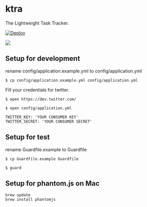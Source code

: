# ktra
The Lightweight Task Tracker.

[![Deploy](https://www.herokucdn.com/deploy/button.png)](https://heroku.com/deploy)

![](https://dltvadzlmcsl3.cloudfront.net/uploads/post/image/22887/thumb_f2d084ee5288a867ac17055bc034f2cb.gif)

## Setup for development

rename config/application.example.yml to config/application.yml

```
$ cp config/application.example.yml config/application.yml
```

Fill your credentials for twitter.

```
$ open https://dev.twitter.com/
```

```
$ open config/application.yml
```

```
TWITTER_KEY: 'YOUR CONSUMER KEY'
TWITTER_SECRET: 'YOUR CONSUMER SECRET'
```

## Setup for test

rename Guardfile.example to Guardfile

```
$ cp Guardfile.example Guardfile
```

```
$ guard
```

## Setup for phantom.js on Mac

```
brew update
brew install phantomjs
```
